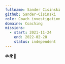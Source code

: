 ```yaml
---
fullname: Sander Cisinski
github: Sander-Cisinski
role: Coach investigation 
domaine: Coaching
missions:
  - start: 2021-11-24
    end: 2022-02-28
    status: independent
---
```


☘️🌍🌿
